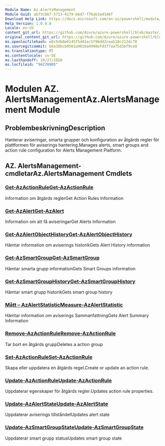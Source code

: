 ```yaml
---
Module Name: Az.AlertsManagement
Module Guid: ab73cb67-5713-4179-b6d7-f76ab3ad148f
Download Help Link: https://docs.microsoft.com/en-us/powershell/module/az.alertsmanagement
Help Version: 1.0.0.0
Locale: en-US
content_git_url: https://github.com/Azure/azure-powershell/blob/master/src/AlertsManagement/AlertsManagement/help/Az.AlertsManagement.md
original_content_git_url: https://github.com/Azure/azure-powershell/blob/master/src/AlertsManagement/AlertsManagement/help/Az.AlertsManagement.md
ms.openlocfilehash: e8c5db8e6145f5d41ec5f96dd2cea510c212dc70
ms.sourcegitcommit: b4a38bcb0501a9016a4998efd377aa75d3ef9ce8
ms.translationtype: MT
ms.contentlocale: sv-SE
ms.lasthandoff: 10/27/2020
ms.locfileid: "94270905"
---
```

# <span data-ttu-id="5be76-101">Modulen AZ. AlertsManagement</span><span class="sxs-lookup"><span data-stu-id="5be76-101">Az.AlertsManagement Module</span></span>
## <span data-ttu-id="5be76-102">Problembeskrivning</span><span class="sxs-lookup"><span data-stu-id="5be76-102">Description</span></span>
<span data-ttu-id="5be76-103">Hanterar aviseringar, smarta grupper och konfiguration av åtgärds regler för plattformen för aviserings hantering.</span><span class="sxs-lookup"><span data-stu-id="5be76-103">Manages alerts, smart groups and action rule configuration for Alerts Management Platform.</span></span>

## <span data-ttu-id="5be76-104">AZ. AlertsManagement-cmdletar</span><span class="sxs-lookup"><span data-stu-id="5be76-104">Az.AlertsManagement Cmdlets</span></span>
### [<span data-ttu-id="5be76-105">Get-AzActionRule</span><span class="sxs-lookup"><span data-stu-id="5be76-105">Get-AzActionRule</span></span>](Get-AzActionRule.md)
<span data-ttu-id="5be76-106">Information om åtgärds regler</span><span class="sxs-lookup"><span data-stu-id="5be76-106">Get Action Rules Information</span></span>

### [<span data-ttu-id="5be76-107">Get-AzAlert</span><span class="sxs-lookup"><span data-stu-id="5be76-107">Get-AzAlert</span></span>](Get-AzAlert.md)
<span data-ttu-id="5be76-108">Information om att få aviseringar</span><span class="sxs-lookup"><span data-stu-id="5be76-108">Get Alerts Information</span></span>

### [<span data-ttu-id="5be76-109">Get-AzAlertObjectHistory</span><span class="sxs-lookup"><span data-stu-id="5be76-109">Get-AzAlertObjectHistory</span></span>](Get-AzAlertObjectHistory.md)
<span data-ttu-id="5be76-110">Hämtar information om aviserings historik</span><span class="sxs-lookup"><span data-stu-id="5be76-110">Gets Alert History information</span></span>

### [<span data-ttu-id="5be76-111">Get-AzSmartGroup</span><span class="sxs-lookup"><span data-stu-id="5be76-111">Get-AzSmartGroup</span></span>](Get-AzSmartGroup.md)
<span data-ttu-id="5be76-112">Hämtar smarta grupp information</span><span class="sxs-lookup"><span data-stu-id="5be76-112">Gets Smart Groups information</span></span>

### [<span data-ttu-id="5be76-113">Get-AzSmartGroupHistory</span><span class="sxs-lookup"><span data-stu-id="5be76-113">Get-AzSmartGroupHistory</span></span>](Get-AzSmartGroupHistory.md)
<span data-ttu-id="5be76-114">Hämtar smart grupp historik</span><span class="sxs-lookup"><span data-stu-id="5be76-114">Gets smart group history</span></span>

### [<span data-ttu-id="5be76-115">Mått – AzAlertStatistic</span><span class="sxs-lookup"><span data-stu-id="5be76-115">Measure-AzAlertStatistic</span></span>](Measure-AzAlertStatistic.md)
<span data-ttu-id="5be76-116">Hämtar information om aviserings Sammanfattning</span><span class="sxs-lookup"><span data-stu-id="5be76-116">Gets Alert Summary Information</span></span>

### [<span data-ttu-id="5be76-117">Remove-AzActionRule</span><span class="sxs-lookup"><span data-stu-id="5be76-117">Remove-AzActionRule</span></span>](Remove-AzActionRule.md)
<span data-ttu-id="5be76-118">Tar bort en åtgärds grupp</span><span class="sxs-lookup"><span data-stu-id="5be76-118">Deletes a action group</span></span>

### [<span data-ttu-id="5be76-119">Set-AzActionRule</span><span class="sxs-lookup"><span data-stu-id="5be76-119">Set-AzActionRule</span></span>](Set-AzActionRule.md)
<span data-ttu-id="5be76-120">Skapa eller uppdatera en åtgärds regel.</span><span class="sxs-lookup"><span data-stu-id="5be76-120">Create or update an action rule.</span></span>

### [<span data-ttu-id="5be76-121">Update-AzActionRule</span><span class="sxs-lookup"><span data-stu-id="5be76-121">Update-AzActionRule</span></span>](Update-AzActionRule.md)
<span data-ttu-id="5be76-122">Uppdaterar egenskaper för åtgärds regler.</span><span class="sxs-lookup"><span data-stu-id="5be76-122">Updates action rule properties.</span></span>

### [<span data-ttu-id="5be76-123">Update-AzAlertState</span><span class="sxs-lookup"><span data-stu-id="5be76-123">Update-AzAlertState</span></span>](Update-AzAlertState.md)
<span data-ttu-id="5be76-124">Uppdaterar aviserings tillståndet</span><span class="sxs-lookup"><span data-stu-id="5be76-124">Updates alert state</span></span>

### [<span data-ttu-id="5be76-125">Update-AzSmartGroupState</span><span class="sxs-lookup"><span data-stu-id="5be76-125">Update-AzSmartGroupState</span></span>](Update-AzSmartGroupState.md)
<span data-ttu-id="5be76-126">Uppdaterar smart grupp status</span><span class="sxs-lookup"><span data-stu-id="5be76-126">Updates smart group state</span></span>

